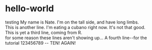 # hello-world
testing
My name is Nate.  I'm on the tall side, and have long limbs.  
This is another line.  I'm eating a cubano right now.  It's not that good.  
This is yet a third line, coming from R.  
for some reason these lines aren't showing up...
A fourth line--for the tutorial
123456789 -- TEN!
AGAIN!
